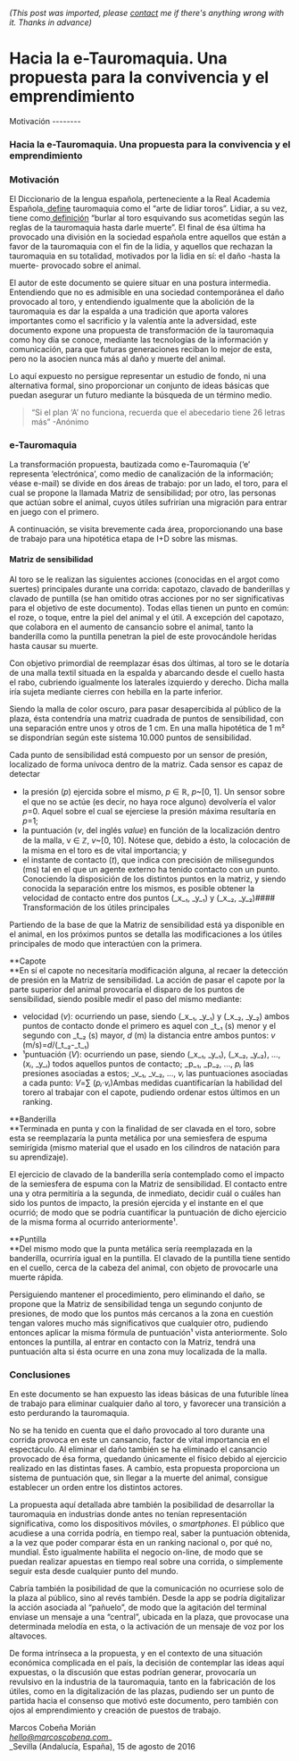 *(This post was imported, please [contact](#/contact) me if there's anything wrong with it. Thanks in advance)*

  # Hacia la e-Tauromaquia. Una propuesta para la convivencia y el emprendimiento

   Motivación   --------
  
### Hacia la e-Tauromaquia. Una propuesta para la convivencia y el emprendimiento

### **Motivación**

El Diccionario de la lengua española, perteneciente a la Real Academia Española,[ define](http://dle.rae.es/?id=ZGSWKBT) tauromaquia como el “arte de lidiar toros”. Lidiar, a su vez, tiene como[ definición](http://dle.rae.es/?id=NHImOL7) “burlar al toro esquivando sus acometidas según las reglas de la tauromaquia hasta darle muerte”. El final de ésa última ha provocado una división en la sociedad española entre aquellos que están a favor de la tauromaquia con el fin de la lidia, y aquellos que rechazan la tauromaquia en su totalidad, motivados por la lidia en sí: el daño -hasta la muerte- provocado sobre el animal.

El autor de este documento se quiere situar en una postura intermedia. Entendiendo que no es admisible en una sociedad contemporánea el daño provocado al toro, y entendiendo igualmente que la abolición de la tauromaquia es dar la espalda a una tradición que aporta valores importantes como el sacrificio y la valentía ante la adversidad, este documento expone una propuesta de transformación de la tauromaquia como hoy día se conoce, mediante las tecnologías de la información y comunicación, para que futuras generaciones reciban lo mejor de esta, pero no la asocien nunca más al daño y muerte del animal.

Lo aquí expuesto no persigue representar un estudio de fondo, ni una alternativa formal, sino proporcionar un conjunto de ideas básicas que puedan asegurar un futuro mediante la búsqueda de un término medio.


> “Si el plan ‘A’ no funciona, recuerda que el abecedario tiene 26 letras más” -Anónimo
### e-Tauromaquia

La transformación propuesta, bautizada como e-Tauromaquia (‘e’ representa ‘electrónica’, como medio de canalización de la información; véase e-mail) se divide en dos áreas de trabajo: por un lado, el toro, para el cual se propone la llamada Matriz de sensibilidad; por otro, las personas que actúan sobre el animal, cuyos útiles sufrirían una migración para entrar en juego con el primero.

A continuación, se visita brevemente cada área, proporcionando una base de trabajo para una hipotética etapa de I+D sobre las mismas.

#### Matriz de sensibilidad

Al toro se le realizan las siguientes acciones (conocidas en el argot como suertes) principales durante una corrida: capotazo, clavado de banderillas y clavado de puntilla (se han omitido otras acciones por no ser significativas para el objetivo de este documento). Todas ellas tienen un punto en común: el roze, o toque, entre la piel del animal y el útil. A excepción del capotazo, que colabora en el aumento de cansancio sobre el animal, tanto la banderilla como la puntilla penetran la piel de este provocándole heridas hasta causar su muerte.

Con objetivo primordial de reemplazar ésas dos últimas, al toro se le dotaría de una malla textil situada en la espalda y abarcando desde el cuello hasta el rabo, cubriendo igualmente los laterales izquierdo y derecho. Dicha malla iría sujeta mediante cierres con hebilla en la parte inferior.

Siendo la malla de color oscuro, para pasar desapercibida al público de la plaza, ésta contendría una matriz cuadrada de puntos de sensibilidad, con una separación entre unos y otros de 1 cm. En una malla hipotética de 1 m² se dispondrían según este sistema 10.000 puntos de sensibilidad.

Cada punto de sensibilidad está compuesto por un sensor de presión, localizado de forma unívoca dentro de la matriz. Cada sensor es capaz de detectar


  * la presión (_p_) ejercida sobre el mismo, _p_ ∈ ℝ, _p_~[0, 1]. Un sensor sobre el que no se actúe (es decir, no haya roce alguno) devolvería el valor _p_=0. Aquel sobre el cual se ejerciese la presión máxima resultaría en _p_=1;
  * la puntuación (_v_, del inglés _value_) en función de la localización dentro de la malla, v ∈ ℤ, _v_~[0, 10]. Nótese que, debido a ésto, la colocación de la misma en el toro es de vital importancia; y
  * el instante de contacto (_t_), que indica con precisión de milisegundos (ms) tal en el que un agente externo ha tenido contacto con un punto. Conociendo la disposición de los distintos puntos en la matriz, y siendo conocida la separación entre los mismos, es posible obtener la velocidad de contacto entre dos puntos (_x_₁, _y_₁) y (_x_₂, _y_₂)#### Transformación de los útiles principales

Partiendo de la base de que la Matriz de sensibilidad está ya disponible en el animal, en los próximos puntos se detalla las modificaciones a los útiles principales de modo que interactúen con la primera.

**Capote  
**En sí el capote no necesitaría modificación alguna, al recaer la detección de presión en la Matriz de sensibilidad. La acción de pasar el capote por la parte superior del animal provocaría el disparo de los puntos de sensibilidad, siendo posible medir el paso del mismo mediante:


  * velocidad (_v_): ocurriendo un pase, siendo (_x_₁, _y_₁) y (_x_₂, _y_₂) ambos puntos de contacto donde el primero es aquel con _t_₁ (s) menor y el segundo con _t_₂ (s) mayor, _d_ (m) la distancia entre ambos puntos: _v_ (m/s)=_d_/(_t_₂-_t_₁)
  * ¹puntuación (_V_): ocurriendo un pase, siendo (_x_₁, _y_₁), (_x_₂, _y_₂), …, (_xᵢ_, _y_ᵢ) todos aquellos puntos de contacto; _p_₁, _p_₂, …, _pᵢ_ las presiones asociadas a estos; _v_₁, _v_₂, …, _vᵢ_ las puntuaciones asociadas a cada punto: _V_=∑ (_pᵢ·vᵢ_)Ambas medidas cuantificarían la habilidad del torero al trabajar con el capote, pudiendo ordenar estos últimos en un ranking.

**Banderilla  
**Terminada en punta y con la finalidad de ser clavada en el toro, sobre esta se reemplazaría la punta metálica por una semiesfera de espuma semirígida (mismo material que el usado en los cilindros de natación para su aprendizaje).

El ejercicio de clavado de la banderilla sería contemplado como el impacto de la semiesfera de espuma con la Matriz de sensibilidad. El contacto entre una y otra permitiría a la segunda, de inmediato, decidir cuál o cuáles han sido los puntos de impacto, la presión ejercida y el instante en el que ocurrió; de modo que se podría cuantificar la puntuación de dicho ejercicio de la misma forma al ocurrido anteriormente¹.

**Puntilla  
**Del mismo modo que la punta metálica sería reemplazada en la banderilla, ocurriría igual en la puntilla. El clavado de la puntilla tiene sentido en el cuello, cerca de la cabeza del animal, con objeto de provocarle una muerte rápida.

Persiguiendo mantener el procedimiento, pero eliminando el daño, se propone que la Matriz de sensibilidad tenga un segundo conjunto de presiones, de modo que los puntos más cercanos a la zona en cuestión tengan valores mucho más significativos que cualquier otro, pudiendo entonces aplicar la misma fórmula de puntuación¹ vista anteriormente. Solo entonces la puntilla, al entrar en contacto con la Matriz, tendrá una puntuación alta si ésta ocurre en una zona muy localizada de la malla.

### Conclusiones

En este documento se han expuesto las ideas básicas de una futurible línea de trabajo para eliminar cualquier daño al toro, y favorecer una transición a esto perdurando la tauromaquia.

No se ha tenido en cuenta que el daño provocado al toro durante una corrida provoca en este un cansancio, factor de vital importancia en el espectáculo. Al eliminar el daño también se ha eliminado el cansancio provocado de ésa forma, quedando únicamente el físico debido al ejercicio realizado en las distintas fases. A cambio, esta propuesta proporciona un sistema de puntuación que, sin llegar a la muerte del animal, consigue establecer un orden entre los distintos actores.

La propuesta aquí detallada abre también la posibilidad de desarrollar la tauromaquia en industrias donde antes no tenían representación significativa, como los dispositivos móviles, o _smartphones_. El público que acudiese a una corrida podría, en tiempo real, saber la puntuación obtenida, a la vez que poder comparar ésta en un ranking nacional o, por qué no, mundial. Ésto igualmente habilita el negocio on-line, de modo que se puedan realizar apuestas en tiempo real sobre una corrida, o simplemente seguir esta desde cualquier punto del mundo.

Cabría también la posibilidad de que la comunicación no ocurriese solo de la plaza al público, sino al revés también. Desde la app se podría digitalizar la acción asociada al “pañuelo”, de modo que la agitación del terminal enviase un mensaje a una “central”, ubicada en la plaza, que provocase una determinada melodía en esta, o la activación de un mensaje de voz por los altavoces.

De forma intrínseca a la propuesta, y en el contexto de una situación económica complicada en el país, la decisión de contemplar las ideas aquí expuestas, o la discusión que estas podrían generar, provocaría un revulsivo en la industria de la tauromaquia, tanto en la fabricación de los útiles, como en la digitalización de las plazas, pudiendo ser un punto de partida hacia el consenso que motivó este documento, pero también con ojos al emprendimiento y creación de puestos de trabajo.

Marcos Cobeña Morián  
[_hello@marcoscobena.com_](mailto:hello@marcoscobena.com)_  
_Sevilla (Andalucía, España), 15 de agosto de 2016